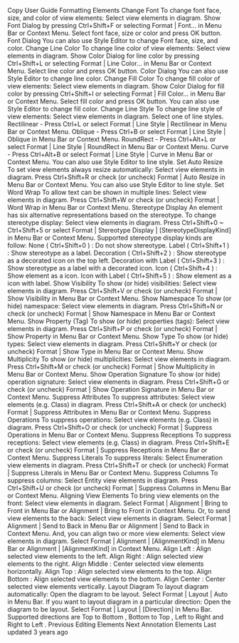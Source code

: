 Copy
User Guide
Formatting Elements
Change Font
To change font face, size, and color of view elements:
Select view elements in diagram.
Show 
Font Dialog
 by pressing 
Ctrl+Shift+F
 or selecting 
Format | Font...
 in Menu Bar or Context Menu.
Select font face, size or color and press 
OK
 button.
Font Dialog
You can also use 
Style Editor
 to change Font face, size, and color.
Change Line Color
To change line color of view elements:
Select view elements in diagram.
Show 
Color Dialog
 for line color by pressing 
Ctrl+Shift+L
 or selecting 
Format | Line Color...
 in Menu Bar or Context Menu.
Select line color and press 
OK
 button.
Color Dialog
You can also use 
Style Editor
 to change line color.
Change Fill Color
To change fill color of view elements:
Select view elements in diagram.
Show 
Color Dialog
 for fill color by pressing 
Ctrl+Shift+I
 or selecting 
Format | Fill Color...
 in Menu Bar or Context Menu.
Select fill color and press 
OK
 button.
You can also use 
Style Editor
 to change fill color.
Change Line Style
To change line style of view elements:
Select view elements in diagram.
Select one of line styles.
Rectilinear - Press 
Ctrl+L
 or select 
Format | Line Style | Rectilinear
 in Menu Bar or Context Menu.
Oblique - Press 
Ctrl+B
 or select 
Format | Line Style | Oblique
 in Menu Bar or Context Menu.
RoundRect - Press 
Ctrl+Alt+L
 or select 
Format | Line Style | RoundRect
 in Menu Bar or Context Menu.
Curve - Press 
Ctrl+Alt+B
 or select 
Format | Line Style | Curve
 in Menu Bar or Context Menu.
You can also use 
Style Editor
 to line style.
Set Auto Resize
To set view elements always resize automatically:
Select view elements in diagram.
Press 
Ctrl+Shift+R
 or check (or uncheck) 
Format | Auto Resize
 in Menu Bar or Context Menu.
You can also use 
Style Editor
 to line style.
Set Word Wrap
To allow text can be shown in multiple lines:
Select view elements in diagram.
Press 
Ctrl+Shift+W
 or check (or uncheck) 
Format | Word Wrap
 in Menu Bar or Context Menu.
Stereotype Display
An element has six alternative representations based on the stereotype. To change stereotype display:
Select view elements in diagram.
Press 
Ctrl+Shift+0
 ~ 
Ctrl+Shift+5
 or select 
Format | Stereotype Display | [StereotypeDisplayKind]
 in Menu Bar or Context Menu.
Supported stereotype display kinds are follow:
None (
Ctrl+Shift+0
) : Do not show stereotype.
Label (
Ctrl+Shift+1
) : Show stereotype as a label.
Decoration (
Ctrl+Shift+2
) : Show stereotype as a decorated icon on the top left.
Decoration with Label (
Ctrl+Shift+3
) : Show stereotype as a label with a decorated icon.
Icon (
Ctrl+Shift+4
) : Show element as a icon.
Icon with Label (
Ctrl+Shift+5
) : Show element as a icon with label.
Show Visibility
To show (or hide) visibilities:
Select view elements in diagram.
Press 
Ctrl+Shift+V
 or check (or uncheck) 
Format | Show Visibility
 in Menu Bar or Context Menu.
Show Namespace
To show (or hide) namespace:
Select view elements in diagram.
Press 
Ctrl+Shift+N
 or check (or uncheck) 
Format | Show Namespace
 in Menu Bar or Context Menu.
Show Property (Tag)
To show (or hide) properties (tags):
Select view elements in diagram.
Press 
Ctrl+Shift+P
 or check (or uncheck) 
Format | Show Property
 in Menu Bar or Context Menu.
Show Type
To show (or hide) types:
Select view elements in diagram.
Press 
Ctrl+Shift+Y
 or check (or uncheck) 
Format | Show Type
 in Menu Bar or Context Menu.
Show Multiplicity
To show (or hide) multiplicities:
Select view elements in diagram.
Press 
Ctrl+Shift+M
 or check (or uncheck) 
Format | Show Multiplicity
 in Menu Bar or Context Menu.
Show Operation Signature
To show (or hide) operation signature:
Select view elements in diagram.
Press 
Ctrl+Shift+G
 or check (or uncheck) 
Format | Show Operation Signature
 in Menu Bar or Context Menu.
Suppress Attributes
To suppress attributes:
Select view elements (e.g. Class) in diagram.
Press 
Ctrl+Shift+A
 or check (or uncheck) 
Format | Suppress Attributes
 in Menu Bar or Context Menu.
Suppress Operations
To suppress operations:
Select view elements (e.g. Class) in diagram.
Press 
Ctrl+Shift+O
 or check (or uncheck) 
Format | Suppress Operations
 in Menu Bar or Context Menu.
Suppress Receptions
To suppress receptions:
Select view elements (e.g. Class) in diagram.
Press 
Ctrl+Shift+E
 or check (or uncheck) 
Format | Suppress Receptions
 in Menu Bar or Context Menu.
Suppress Literals
To suppress literals:
Select Enumeration view elements in diagram.
Press 
Ctrl+Shift+T
 or check (or uncheck) 
Format | Suppress Literals
 in Menu Bar or Context Menu.
Suppress Columns
To suppress columns:
Select Entity view elements in diagram.
Press 
Ctrl+Shift+U
 or check (or uncheck) 
Format | Suppress Columns
 in Menu Bar or Context Menu.
Aligning View Elements
To bring view elements on the front:
Select view elements in diagram.
Select 
Format | Alignment | Bring to Front
 in Menu Bar or 
Alignment | Bring to Front
 in Context Menu.
Or, to send view elements to the back:
Select view elements in diagram.
Select 
Format | Alignment | Send to Back
 in Menu Bar or 
Alignment | Send to Back
 in Context Menu.
And, you can align two or more view elements:
Select view elements in diagram.
Select 
Format | Alignment | [AlignmentKind]
 in Menu Bar or 
Alignment | [AlignmentKind]
 in Context Menu.
Align Left : Align selected view elements to the left.
Align Right : Align selected view elements to the right.
Align Middle : Center selected view elements horizontally.
Align Top : Align selected view elements to the top.
Align Bottom : Align selected view elements to the bottom.
Align Center : Center selected view elements vertically.
Layout Diagram
To layout diagram automatically:
Open the diagram to be layout.
Select 
Format | Layout | Auto
 in Menu Bar.
If you want to layout diagram in a particular direction:
Open the diagram to be layout.
Select 
Format | Layout | [Direction]
 in Menu Bar. Supported directions are 
Top to Bottom
, 
Bottom to Top
, 
Left to Right
 and 
Right to Left
.
Previous
Editing Elements
Next
Annotation Elements
Last updated 
3 years ago